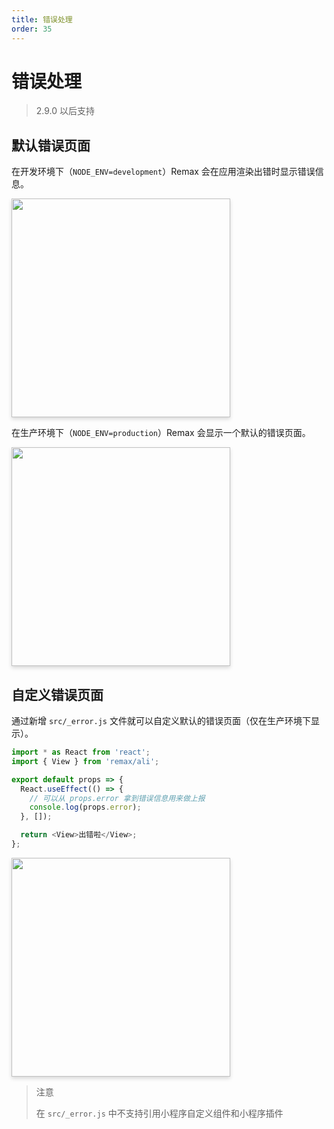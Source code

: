 ```yaml
---
title: 错误处理
order: 35
---
```


# 错误处理

> 2.9.0 以后支持

## 默认错误页面

在开发环境下（`NODE_ENV=development`）Remax 会在应用渲染出错时显示错误信息。

<img src="https://gw.alipayobjects.com/zos/antfincdn/3vaomQSIN6/Simulator%252520Screen%252520Shot%252520-%252520hpmsim-iPhone%25252011-iOS%25252013.2%252520-%2525202020-10-10%252520at%25252012.34.04.png" width="350" style="box-shadow: 0 3px 6px 0 rgba(0, 0, 0, 0.15);" />

在生产环境下（`NODE_ENV=production`）Remax 会显示一个默认的错误页面。

<img src="https://gw.alipayobjects.com/zos/antfincdn/bHsRiTv24i/Simulator%252520Screen%252520Shot%252520-%252520hpmsim-iPhone%25252011-iOS%25252013.2%252520-%2525202020-10-10%252520at%25252012.14.19.png" width="350" style="box-shadow: 0 3px 6px 0 rgba(0, 0, 0, 0.15);" />

## 自定义错误页面

通过新增 `src/_error.js` 文件就可以自定义默认的错误页面（仅在生产环境下显示）。

```javascript
import * as React from 'react';
import { View } from 'remax/ali';

export default props => {
  React.useEffect(() => {
    // 可以从 props.error 拿到错误信息用来做上报
    console.log(props.error);
  }, []);

  return <View>出错啦</View>;
};
```

<img src="https://gw.alipayobjects.com/zos/antfincdn/AfdYwUxpZQ/Simulator%252520Screen%252520Shot%252520-%252520hpmsim-iPhone%25252011-iOS%25252013.2%252520-%2525202020-10-10%252520at%25252012.43.50.png" width="350" style="box-shadow: 0 3px 6px 0 rgba(0, 0, 0, 0.15);" />

> 注意
>
> 在 `src/_error.js` 中不支持引用小程序自定义组件和小程序插件
